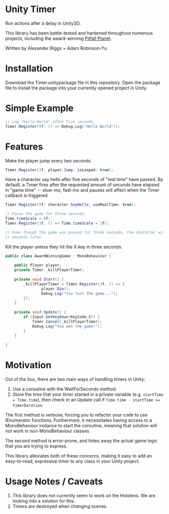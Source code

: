 # Unity Timer

Run actions after a delay in Unity3D.

This library has been battle-tested and hardened throughout numerous projects, including the award-winning [Pitfall Planet](http://pitfallplanet.com/).

Written by Alexander Biggs + Adam Robinson-Yu

# Installation

Download the Timer.unitypackage file in this repository. Open the package file to install the package into your currently opened project in Unity.

# Simple Example

```c#
// Log "Hello World" after five seconds.
Timer.Register(5f, () => Debug.Log("Hello World"));
```

# Features

Make the player jump every two seconds.

```c#
Timer.Register(2f, player.Jump, isLooped: true);
```

Have a character say hello after five seconds of "real time" have passed. By default, a Timer fires after the requested amount of seconds have elapsed in "game time" -- slow-mo, fast-mo and pauses will affect when the Timer callback is triggered. 

```c#
Timer.Register(5f, character.SayHello, useRealTime: true);

// Pause the game for three seconds.
Time.timeScale = 0f;
Timer.Register(3f, () => Time.timeScale = 1f);

// Even though the game was paused for three seconds, the character will say hello two
// seconds later.
```

Kill the player unless they hit the X key in three seconds.

```c#
public class AwardWinningGame : MonoBehaviour {
    
    public Player player;
    private Timer _killPlayerTimer;
    
    private void Start() {
        _killPlayerTimer = Timer.Register(3f, () => {
                player.Die();
                Debug.Log("You lost the game...");
        });
    }
    
    private void Update() {
        if (Input.GetKeyDown(KeyCode.X)) {
            Timer.Cancel(_killPlayerTimer);
            Debug.Log("You won the game!");
        }
    }
    
}
```

# Motivation

Out of the box, there are two main ways of handling timers in Unity:

1. Use a coroutine with the WaitForSeconds method.
2. Store the time that your timer started in a private variable (e.g. `startTime = Time.time`), then check in an Update call if `Time.time - startTime >= timerDuration`.

The first method is verbose, forcing you to refactor your code to use IEnumerator functions. Furthermore, it necessitates having access to a MonoBehaviour instance to start the coroutine, meaning that solution will not work in non-MonoBehaviour classes.

The second method is error-prone, and hides away the actual game logic that you are trying to express.

This library alleviates both of these concerns, making it easy to add an easy-to-read, expressive timer to any class in your Unity project.

# Usage Notes / Caveats

1. This library does not currently seem to work on the Hololens. We are looking into a solution for this.
2. Timers are destroyed when changing scenes.
